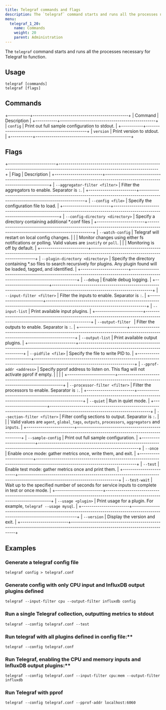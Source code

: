 ```yaml
---
title: Telegraf commands and flags
description: The `telegraf` command starts and runs all the processes necessary for Telegraf to function.
menu:
  telegraf_1_20:
    name: Commands
    weight: 20
    parent: Administration
---
```


The `telegraf` command starts and runs all the processes necessary for Telegraf to function.

## Usage

```
telegraf [commands]
telegraf [flags]
```

## Commands

+-----------+------------------------------------------------+
| Command   | Description                                    |
+-----------+------------------------------------------------+
| `config`  | Print out full sample configuration to stdout. |
+-----------+------------------------------------------------+
| `version` | Print version to stdout.                       |
+-----------+------------------------------------------------+

## Flags

+------------------------+--------------------------------------------------------------------------------------------------------------------------------+
| Flag                   | Description                                                                                                                    |
+------------------------+--------------------------------------------------------------------------------------------------------------------------------+
| `--aggregator-filter <filter>`  | Filter the aggregators to enable. Separator is `:`.                                                                            |
+------------------------+--------------------------------------------------------------------------------------------------------------------------------+
| `--config <file>`          | Specify the configuration file to load.                                                                                        |
+------------------------+--------------------------------------------------------------------------------------------------------------------------------+
| `--config-directory <directory>`   | Specify a directory containing additional *.conf files                                                                         |
+------------------------+--------------------------------------------------------------------------------------------------------------------------------+
| `--watch-config`       | Telegraf will restart on local config changes.                                                                                 |
|                        |  Monitor changes using either fs notifications or polling. Valid values are `inotify` or `poll`.                               |
|                        |  Monitoring is off by default.                                                                                                 |
+------------------------+--------------------------------------------------------------------------------------------------------------------------------+
| `--plugin-directory <directory>`   | Specify the directory containing *.so files to search recursively for plugins. Any plugin found will be loaded, tagged, and identified. |
+------------------------+--------------------------------------------------------------------------------------------------------------------------------+
| `--debug`              | Enable debug logging.                                                                                                          |
+------------------------+--------------------------------------------------------------------------------------------------------------------------------+
| `--input-filter <filter>`      | Filter the inputs to enable. Separator is `:`.                                                                                 |
+------------------------+--------------------------------------------------------------------------------------------------------------------------------+
| `--input-list`         | Print available input plugins.                                                                                                 |
+------------------------+--------------------------------------------------------------------------------------------------------------------------------+
| `--output-filter `     | Filter the outputs to enable. Separator is `:`.                                                                                |
+------------------------+--------------------------------------------------------------------------------------------------------------------------------+
| `--output-list`        | Print available output plugins.                                                                                                |
+------------------------+--------------------------------------------------------------------------------------------------------------------------------+
| `--pidfile <file>`           | Specify the file to write PID to.                                                                                          |
+------------------------+--------------------------------------------------------------------------------------------------------------------------------+
| `--pprof-addr <address>`         | Specify pprof address to listen on. This flag  will not activate pprof if empty.                                               |
|                        |                                                                                                                                |
+------------------------+--------------------------------------------------------------------------------------------------------------------------------+
| `--processor-filter <filter>`  | Filter the processors to enable. Separator is `:`.                                                                             |
+------------------------+--------------------------------------------------------------------------------------------------------------------------------+
| `--quiet`              | Run in quiet mode.                                                                                                             |
+------------------------+--------------------------------------------------------------------------------------------------------------------------------+
| `--section-filter <filter>`     | Filter config sections to output. Separator is `:`.                                                                            |
|                        |  Valid values are `agent`, `global_tags`, `outputs`, `processors`, `aggregators` and `inputs`.                                 |
+------------------------+--------------------------------------------------------------------------------------------------------------------------------+
| `--sample-config`      | Print out full sample configuration.                                                                                           |
+------------------------+--------------------------------------------------------------------------------------------------------------------------------+
| `--once`               | Enable once mode: gather metrics once, write them, and exit.                                                                   |
+------------------------+--------------------------------------------------------------------------------------------------------------------------------+
| `--test`               | Enable test mode: gather metrics once and print them.                                                                          |
+------------------------+--------------------------------------------------------------------------------------------------------------------------------+
| `--test-wait`          | Wait up to the specified number of seconds for service inputs to complete in test or once mode.                                |
+------------------------+--------------------------------------------------------------------------------------------------------------------------------+
| `--usage <plugin>`              | Print usage for a plugin. For example, `telegraf --usage mysql`.                                                               |
+------------------------+--------------------------------------------------------------------------------------------------------------------------------+
| `--version`            | Display the version and exit.                                                                                                  |
+------------------------+--------------------------------------------------------------------------------------------------------------------------------+

## Examples

### Generate a telegraf config file

`telegraf config > telegraf.conf`

### Generate config with only CPU input and InfluxDB output plugins defined

`telegraf --input-filter cpu --output-filter influxdb config`

### Run a single Telegraf collection, outputting metrics to stdout

`telegraf --config telegraf.conf --test`

### Run telegraf with all plugins defined in config file:**

`telegraf --config telegraf.conf`

### Run Telegraf, enabling the CPU and memory inputs and InfluxDB output plugins:**

`telegraf --config telegraf.conf --input-filter cpu:mem --output-filter influxdb`

### Run Telegraf with pprof

`telegraf --config telegraf.conf --pprof-addr localhost:6060`
